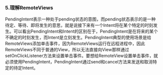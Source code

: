 ### 5.理解RemoteViews

PendingIntent表示一种处于pending状态的意图，而pending状态表示的是一种待定、等待、即将发生的意思，就是说接下来有一个Intent将在某个特定的时刻发生。可以看出PendingIntent和Intent的区别在于，PendingIntent是在将来的某个不确定的时刻发生，而Intent是立刻发生。PendingIntent典型的使用场景是给RemoteViews添加单击事件，因为RemoteViews运行在远程进程中，因此RemoteViews不同于普通的View，所以无法直接向View那样通过setOnClickListener方法来设置单击事件。要想给RemoteView设置单击事件，就必须使用PendingIntent，PendingIntent通过send和cancel方法来发送和取消特定的待定Intent。